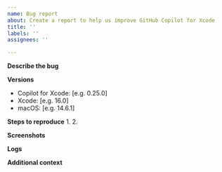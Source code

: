 ```yaml
---
name: Bug report
about: Create a report to help us improve GitHub Copilot for Xcode
title: ''
labels: ''
assignees: ''

---
```


<!-- Please search existing issues to avoid creating duplicates -->

**Describe the bug**
<!-- A clear and concise description of what the bug is. -->

**Versions**
- Copilot for Xcode: [e.g. 0.25.0]
- Xcode: [e.g. 16.0]
- macOS: [e.g. 14.6.1]

**Steps to reproduce**
1. 
2. 

**Screenshots**
<!-- Add screenshots or screen recordings to help explain your problem. -->

**Logs**
<!-- Attach relevant logs from `~/Library/Logs/GitHubCopilot/` -->

**Additional context**
<!-- Add any other context about the problem here. -->
